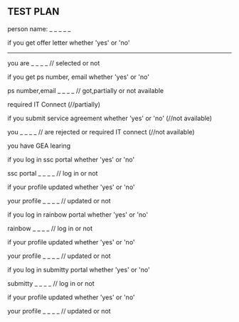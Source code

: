 ## TEST PLAN ##

person name: _ _ _ _ _

if you get offer letter whether 'yes' or 'no'

_ _ _ _

you are _ _ _ _  // selected or not

if you get ps number, email whether 'yes' or 'no'

ps number,email _ _ _ _ // got,partially or not available

required IT Connect  (//partially)

if you submit service agreement whether 'yes' or 'no' (//not available)

you _ _ _ _ // are rejected or required IT connect (//not available)

you have GEA learing

if you log in ssc portal whether 'yes' or 'no'

ssc portal _ _ _ _ // log in or not

if your profile updated whether 'yes' or 'no'

your profile _ _ _ _ // updated or not

if you log in rainbow portal whether 'yes' or 'no'

rainbow _ _ _ _ // log in or not 

if your profile updated whether 'yes' or 'no'

your profile _ _ _ _ // updated or not

if you log in submitty portal whether 'yes' or 'no'

submitty _ _ _ _ // log in or not

if your profile updated whether 'yes' or 'no'

your profile _ _ _ _ // updated or not

